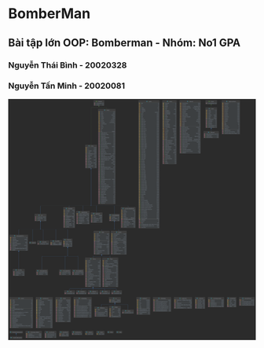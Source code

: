 ﻿# BomberMan
## Bài tập lớn OOP: Bomberman - Nhóm: No1 GPA
### Nguyễn Thái Bình - 20020328
### Nguyễn Tấn Minh - 20020081
![](UML_Diagram.png)
